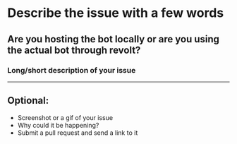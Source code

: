 
# Describe the issue with a few words

## Are you hosting the bot locally or are you using the actual bot through revolt?

### Long/short description of your issue
*** 
## Optional:
- Screenshot or a gif of your issue
- Why could it be happening?
- Submit a pull request and send a link to it
